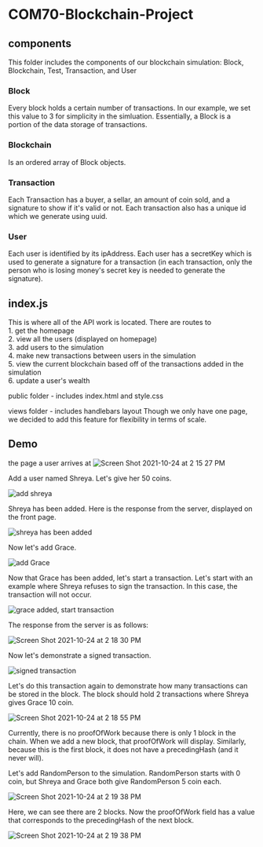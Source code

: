 # COM70-Blockchain-Project

<h2>components</h2>
This folder includes the components of our blockchain simulation: Block, Blockchain, Test, Transaction, and User

<h3>Block</h3>
Every block holds a certain number of transactions. In our example, we set this value to 3 for simplicity in the simluation. Essentially, a Block is a portion of the data storage of transactions. 

<h3>Blockchain</h3>
Is an ordered array of Block objects. 

<h3>Transaction</h3>
Each Transaction has a buyer, a sellar, an amount of coin sold, and a signature to show if it's valid or not. Each transaction also has a unique id which we generate using uuid. 

<h3>User</h3>
Each user is identified by its ipAddress. Each user has a secretKey which is used to generate a signature for a transaction (in each transaction, only the person who is losing money's secret key is needed to generate the signature). 

<h2>index.js</h2>
This is where all of the API work is located. There are routes to <br>
1. get the homepage <br>
2. view all the users (displayed on homepage) <br>
3. add users to the simulation <br>
4. make new transactions between users in the simulation <br>
5. view the current blockchain based off of the transactions added in the simulation <br>
6. update a user's wealth <br>

public folder - includes index.html and style.css

views folder - includes handlebars layout
Though we only have one page, we decided to add this feature for flexibility in terms of scale. 

<h2>Demo</h2>

the page a user arrives at
![Screen Shot 2021-10-24 at 2 15 27 PM](https://user-images.githubusercontent.com/32113511/138607348-90992083-7775-4d02-8ebc-56478c4c6e3a.png)

Add a user named Shreya. Let's give her 50 coins. 

![add shreya](https://user-images.githubusercontent.com/32113511/138607377-41b37b81-0f91-4d55-bd70-268814785a23.png)

Shreya has been added. Here is the response from the server, displayed on the front page. 

![shreya has been added](https://user-images.githubusercontent.com/32113511/138607415-ad0f1534-faea-4119-9d2c-50d4a31ed166.png)

Now let's add Grace. 

![add Grace](https://user-images.githubusercontent.com/32113511/138607440-27140d73-bbd7-4b4e-8e18-8d63835326f2.png)

Now that Grace has been added, let's start a transaction. Let's start with an example where Shreya refuses to sign the transaction. In this case, the transaction will not occur. 

![grace added, start transaction](https://user-images.githubusercontent.com/32113511/138607463-96425f3f-73cd-4ab8-8a58-25ae1d8290dc.png)

The response from the server is as follows: 

![Screen Shot 2021-10-24 at 2 18 30 PM](https://user-images.githubusercontent.com/32113511/138607478-db4c864c-0598-49b1-954b-be7412332e7f.png)

Now let's demonstrate a signed transaction. 

![signed transaction](https://user-images.githubusercontent.com/32113511/138607504-9bd84b7d-f0cb-4dc4-9ab4-cf2bb97a9e07.png)

Let's do this transaction again to demonstrate how many transactions can be stored in the block. The block should hold 2 transactions where Shreya gives Grace 10 coin. 

![Screen Shot 2021-10-24 at 2 18 55 PM](https://user-images.githubusercontent.com/32113511/138607546-ee2bd801-ce3d-4d12-9491-aaa79e9f40cd.png)

Currently, there is no proofOfWork because there is only 1 block in the chain. When we add a new block, that proofOfWork will display. Similarly, because this is the first block, it does not have a precedingHash (and it never will). 

Let's add RandomPerson to the simulation. RandomPerson starts with 0 coin, but Shreya and Grace both give RandomPerson 5 coin each. 

![Screen Shot 2021-10-24 at 2 19 38 PM](https://user-images.githubusercontent.com/32113511/138607604-28e58f96-4e72-4458-9fb0-62ddb159e1ff.png)

Here, we can see there are 2 blocks. Now the proofOfWork field has a value that corresponds to the precedingHash of the next block. 

![Screen Shot 2021-10-24 at 2 19 38 PM](https://user-images.githubusercontent.com/32113511/138607657-571c4796-0da2-4aec-9143-f9a92d179f66.png)
